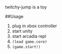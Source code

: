 twitchy-jump is a toy

##Usage

1. plug in xbox controller
1. start unity
1. start arcadia repl
1. `(load game.core)`
1. `(game.start!)`



